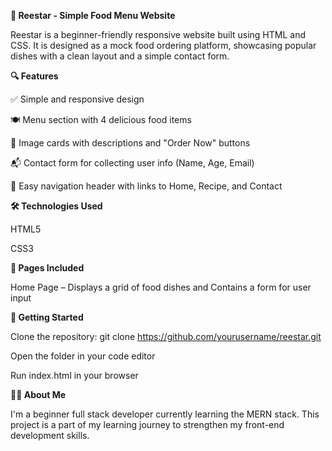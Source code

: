 **🍝 Reestar - Simple Food Menu Website**

Reestar is a beginner-friendly responsive website built using HTML and CSS. It is designed as a mock food ordering platform, showcasing popular dishes with a clean layout and a simple contact form.

**🔍 Features**

✅ Simple and responsive design

🍽️ Menu section with 4 delicious food items

📸 Image cards with descriptions and "Order Now" buttons

📬 Contact form for collecting user info (Name, Age, Email)

🧭 Easy navigation header with links to Home, Recipe, and Contact

**🛠️ Technologies Used**

HTML5

CSS3

**📸 Pages Included**

Home Page – Displays a grid of food dishes and Contains a form for user input


**🚀 Getting Started**

Clone the repository:
git clone https://github.com/yourusername/reestar.git

Open the folder in your code editor

Run index.html in your browser

**👨‍💻 About Me**

I'm a beginner full stack developer currently learning the MERN stack. This project is a part of my learning journey to strengthen my front-end development skills.

